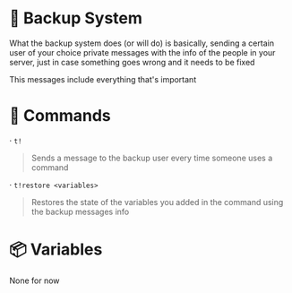# 💽 Backup System

What the backup system does (or will do) is basically, sending a certain user of your choice private messages with the info of the people in your server, just in case something goes wrong and it needs to be fixed

This messages include everything that's important

# 🤖 Commands

· `t!`
> Sends a message to the backup user every time someone uses a command

· `t!restore <variables>`
> Restores the state of the variables you added in the command using the backup messages info

# 📦 Variables

None for now
